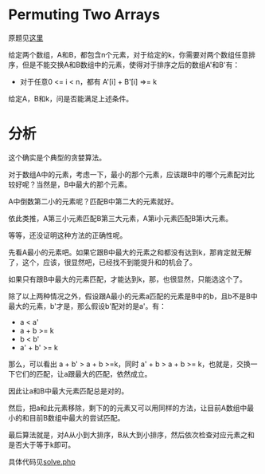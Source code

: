 # Permuting Two Arrays
原题见[这里](https://www.hackerrank.com/challenges/two-arrays/problem)

给定两个数组，A和B，都包含n个元素，对于给定的k，你需要对两个数组任意排序，但是不能交换A和B数组中的元素，使得对于排序之后的数组A'和B'有：
* 对于任意0 <= i < n，都有 A'[i] + B'[i] =>= k

给定A，B和k，问是否能满足上述条件。


# 分析
这个确实是个典型的贪婪算法。

对于数组A中的元素，考虑一下，最小的那个元素，应该跟B中的哪个元素配对比较好呢？当然是，B中最大的那个元素。

A中倒数第二小的元素呢？匹配B中第二大的元素就好。

依此类推，A第三小元素匹配B第三大元素，A第i小元素匹配B第i大元素。

等等，还没证明这种方法的正确性呢。

先看A最小的元素吧。如果它跟B中最大的元素之和都没有达到k，那肯定就无解了，这个，应该，很显然吧，已经找不到能提升和的机会了。

如果只有跟B中最大的元素匹配，才能达到k，那，也很显然，只能选这个了。

除了以上两种情况之外，假设跟A最小的元素a匹配的元素是B中的b，且b不是B中最大的元素，b'才是，那么假设b'配对的是a'。有：
* a < a'
* a + b >= k
* b < b'
* a' + b' >= k

那么，可以看出 a + b' > a + b >=k，同时 a' + b > a + b >= k，也就是，交换一下它们的匹配，让a跟最大的匹配，依然成立。

因此让a和B中最大元素匹配总是对的。

然后，把a和此元素移除，剩下的的元素又可以用同样的方法，让目前A数组中最小的和目前B数组中最大的尝试匹配。

最后算法就是，对A从小到大排序，B从大到小排序，然后依次检查对应元素之和是否大于等于k即可。

具体代码见[solve.php](./solve.php)